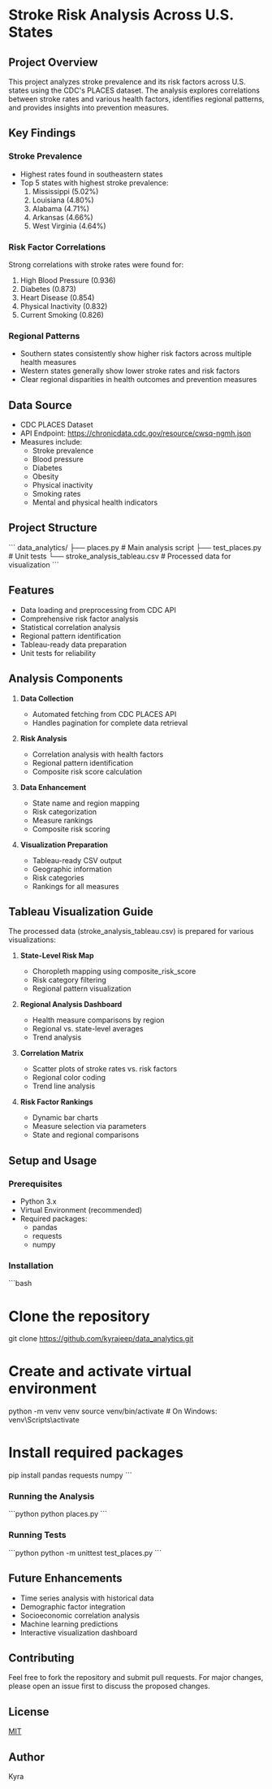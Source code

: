# Stroke Risk Analysis Across U.S. States

## Project Overview
This project analyzes stroke prevalence and its risk factors across U.S. states using the CDC's PLACES dataset. The analysis explores correlations between stroke rates and various health factors, identifies regional patterns, and provides insights into prevention measures.

## Key Findings

### Stroke Prevalence
- Highest rates found in southeastern states
- Top 5 states with highest stroke prevalence:
  1. Mississippi (5.02%)
  2. Louisiana (4.80%)
  3. Alabama (4.71%)
  4. Arkansas (4.66%)
  5. West Virginia (4.64%)

### Risk Factor Correlations
Strong correlations with stroke rates were found for:
1. High Blood Pressure (0.936)
2. Diabetes (0.873)
3. Heart Disease (0.854)
4. Physical Inactivity (0.832)
5. Current Smoking (0.826)

### Regional Patterns
- Southern states consistently show higher risk factors across multiple health measures
- Western states generally show lower stroke rates and risk factors
- Clear regional disparities in health outcomes and prevention measures

## Data Source
- CDC PLACES Dataset
- API Endpoint: https://chronicdata.cdc.gov/resource/cwsq-ngmh.json
- Measures include:
  - Stroke prevalence
  - Blood pressure
  - Diabetes
  - Obesity
  - Physical inactivity
  - Smoking rates
  - Mental and physical health indicators

## Project Structure
\`\`\`
data_analytics/
├── places.py           # Main analysis script
├── test_places.py      # Unit tests
└── stroke_analysis_tableau.csv  # Processed data for visualization
\`\`\`

## Features
- Data loading and preprocessing from CDC API
- Comprehensive risk factor analysis
- Statistical correlation analysis
- Regional pattern identification
- Tableau-ready data preparation
- Unit tests for reliability

## Analysis Components
1. **Data Collection**
   - Automated fetching from CDC PLACES API
   - Handles pagination for complete data retrieval

2. **Risk Analysis**
   - Correlation analysis with health factors
   - Regional pattern identification
   - Composite risk score calculation

3. **Data Enhancement**
   - State name and region mapping
   - Risk categorization
   - Measure rankings
   - Composite risk scoring

4. **Visualization Preparation**
   - Tableau-ready CSV output
   - Geographic information
   - Risk categories
   - Rankings for all measures

## Tableau Visualization Guide
The processed data (stroke_analysis_tableau.csv) is prepared for various visualizations:

1. **State-Level Risk Map**
   - Choropleth mapping using composite_risk_score
   - Risk category filtering
   - Regional pattern visualization

2. **Regional Analysis Dashboard**
   - Health measure comparisons by region
   - Regional vs. state-level averages
   - Trend analysis

3. **Correlation Matrix**
   - Scatter plots of stroke rates vs. risk factors
   - Regional color coding
   - Trend line analysis

4. **Risk Factor Rankings**
   - Dynamic bar charts
   - Measure selection via parameters
   - State and regional comparisons

## Setup and Usage

### Prerequisites
- Python 3.x
- Virtual Environment (recommended)
- Required packages:
  - pandas
  - requests
  - numpy

### Installation
\`\`\`bash
# Clone the repository
git clone https://github.com/kyrajeep/data_analytics.git

# Create and activate virtual environment
python -m venv venv
source venv/bin/activate  # On Windows: venv\Scripts\activate

# Install required packages
pip install pandas requests numpy
\`\`\`

### Running the Analysis
\`\`\`python
python places.py
\`\`\`

### Running Tests
\`\`\`python
python -m unittest test_places.py
\`\`\`

## Future Enhancements
- Time series analysis with historical data
- Demographic factor integration
- Socioeconomic correlation analysis
- Machine learning predictions
- Interactive visualization dashboard

## Contributing
Feel free to fork the repository and submit pull requests. For major changes, please open an issue first to discuss the proposed changes.

## License
[MIT](https://choosealicense.com/licenses/mit/)

## Author
Kyra
